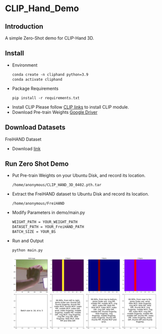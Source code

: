 # CLIP_Hand_Demo

## Introduction
A simple Zero-Shot demo for CLIP-Hand 3D.

## Install
+ Environment
  ```
  conda create -n cliphand python=3.9
  conda activate cliphand
  ```
+ Package Requirements
  ```
  pip install -r requirements.txt
  ```
+ Install CLIP
  Please follow [CLIP links](https://github.com/openai/CLIP) to install CLIP module.
+ Download Pre-train Weights
  [Google Driver](https://drive.google.com/file/d/1yergw0w1XtIkgh2feippylnVyTcF44Hm/view?usp=sharing)

## Download Datasets
FreiHAND Dataset
+ Download [link](https://lmb.informatik.uni-freiburg.de/projects/freihand/)

## Run Zero Shot Demo
+ Put Pre-train Weights on your Ubuntu Disk, and record its location.
  ```
  /home/anonymous/CLIP_HAND_3D_0402.pth.tar
  ```
+ Extract the FreiHAND dataset to Ubuntu Disk and record its location.
  ```
  /home/anonymous/FreiHAND
  ```
+ Modify Parameters in demo/main.py
  ```
  WEIGHT_PATH = YOUR_WEIGHT_PATH
  DATASET_PATH = YOUR_FreiHAND_PATH
  BATCH_SIZE = YOUR_BS
  ```
+ Run and Output
  ```
  python main.py
  ```
  <img src="https://github.com/ShaoXiang23/CLIP_Hand_Demo/blob/main/images/bs16.png" width=“373”>

  
  
